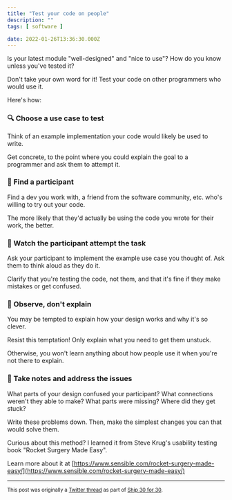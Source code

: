```yaml
---
title: "Test your code on people"
description: ""
tags: [ software ]

date: 2022-01-26T13:36:30.000Z
---
```


Is your latest module "well-designed" and "nice to use"? How do you know unless you've tested it?

Don't take your own word for it! Test your code on other programmers who would use it.

Here's how:

### 🔍 Choose a use case to test

Think of an example implementation your code would likely be used to write. 

Get concrete, to the point where you could explain the goal to a programmer and ask them to attempt it.

### 🙋 Find a participant

Find a dev you work with, a friend from the software community, etc. who's willing to try out your code.

The more likely that they'd actually be using the code you wrote for their work, the better.

### 👀 Watch the participant attempt the task

Ask your participant to implement the example use case you thought of. Ask them to think aloud as they do it.

Clarify that you're testing the code, not them, and that it's fine if they make mistakes or get confused.

### 🤫 Observe, don't explain

You may be tempted to explain how your design works and why it's so clever.

Resist this temptation! Only explain what you need to get them unstuck.

Otherwise, you won't learn anything about how people use it when you're not there to explain.

### 📝 Take notes and address the issues

What parts of your design confused your participant? What connections weren't they able to make? What parts were missing? Where did they get stuck?

Write these problems down. Then, make the simplest changes you can that would solve them.

Curious about this method? I learned it from Steve Krug's usability testing book "Rocket Surgery Made Easy".

Learn more about it at [https://www.sensible.com/rocket-surgery-made-easy/](https://www.sensible.com/rocket-surgery-made-easy/)

---

<small>This post was originally a [Twitter thread](https://twitter.com/DuncanMalashock/status/1486332220876939272) as part of [Ship 30 for 30](https://www.ship30for30.com/).</small>